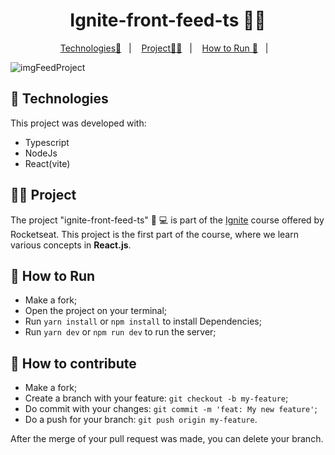 <p align = "center" >
  <h1 align="center"> Ignite-front-feed-ts 🧑‍💻 </h1>
</p>

<p align="center">
  <a href="#-Technologies">Technologies🚀</a>&nbsp;&nbsp;&nbsp;|&nbsp;&nbsp;&nbsp;
  <a href="#-Project">Project🧑‍💻</a>&nbsp;&nbsp;&nbsp;|&nbsp;&nbsp;&nbsp;
    <a href="#-How-to-Run">How to Run 🏃</a>&nbsp;&nbsp;&nbsp;|&nbsp;&nbsp;&nbsp;
</p>

![imgFeedProject](https://github.com/BrunodaSilvaLeite/ignite-front-feed-ts/assets/72769991/bada2d0c-73a3-4a39-b445-4084bba3167d)

## 🚀 Technologies

This project was developed with:

- Typescript
- NodeJs
- React(vite)

## 🧑‍💻 Project

The project "ignite-front-feed-ts" 🧑 💻 is part of the [Ignite](https://app.rocketseat.com.br/ignite/react-js-2022) course offered by Rocketseat. This project is the first part of the course, where we learn various concepts in **React.js**.

## 🏃 How to Run

- Make a fork;
- Open the project on your terminal;
- Run `yarn install` or `npm install` to install Dependencies;
- Run `yarn dev` or `npm run dev` to run the server;

## 🤔 How to contribute

- Make a fork;
- Create a branch with your feature: `git checkout -b my-feature`;
- Do commit with your changes: `git commit -m 'feat: My new feature'`;
- Do a push for your branch: `git push origin my-feature`.

After the merge of your pull request was made, you can delete your branch.

